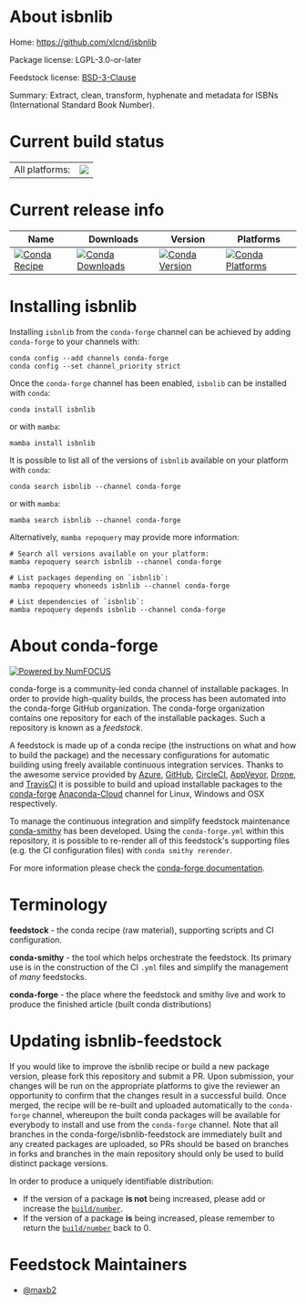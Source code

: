 About isbnlib
=============

Home: https://github.com/xlcnd/isbnlib

Package license: LGPL-3.0-or-later

Feedstock license: [BSD-3-Clause](https://github.com/conda-forge/isbnlib-feedstock/blob/main/LICENSE.txt)

Summary: Extract, clean, transform, hyphenate and metadata for ISBNs (International Standard Book Number).

Current build status
====================


<table><tr><td>All platforms:</td>
    <td>
      <a href="https://dev.azure.com/conda-forge/feedstock-builds/_build/latest?definitionId=16082&branchName=main">
        <img src="https://dev.azure.com/conda-forge/feedstock-builds/_apis/build/status/isbnlib-feedstock?branchName=main">
      </a>
    </td>
  </tr>
</table>

Current release info
====================

| Name | Downloads | Version | Platforms |
| --- | --- | --- | --- |
| [![Conda Recipe](https://img.shields.io/badge/recipe-isbnlib-green.svg)](https://anaconda.org/conda-forge/isbnlib) | [![Conda Downloads](https://img.shields.io/conda/dn/conda-forge/isbnlib.svg)](https://anaconda.org/conda-forge/isbnlib) | [![Conda Version](https://img.shields.io/conda/vn/conda-forge/isbnlib.svg)](https://anaconda.org/conda-forge/isbnlib) | [![Conda Platforms](https://img.shields.io/conda/pn/conda-forge/isbnlib.svg)](https://anaconda.org/conda-forge/isbnlib) |

Installing isbnlib
==================

Installing `isbnlib` from the `conda-forge` channel can be achieved by adding `conda-forge` to your channels with:

```
conda config --add channels conda-forge
conda config --set channel_priority strict
```

Once the `conda-forge` channel has been enabled, `isbnlib` can be installed with `conda`:

```
conda install isbnlib
```

or with `mamba`:

```
mamba install isbnlib
```

It is possible to list all of the versions of `isbnlib` available on your platform with `conda`:

```
conda search isbnlib --channel conda-forge
```

or with `mamba`:

```
mamba search isbnlib --channel conda-forge
```

Alternatively, `mamba repoquery` may provide more information:

```
# Search all versions available on your platform:
mamba repoquery search isbnlib --channel conda-forge

# List packages depending on `isbnlib`:
mamba repoquery whoneeds isbnlib --channel conda-forge

# List dependencies of `isbnlib`:
mamba repoquery depends isbnlib --channel conda-forge
```


About conda-forge
=================

[![Powered by
NumFOCUS](https://img.shields.io/badge/powered%20by-NumFOCUS-orange.svg?style=flat&colorA=E1523D&colorB=007D8A)](https://numfocus.org)

conda-forge is a community-led conda channel of installable packages.
In order to provide high-quality builds, the process has been automated into the
conda-forge GitHub organization. The conda-forge organization contains one repository
for each of the installable packages. Such a repository is known as a *feedstock*.

A feedstock is made up of a conda recipe (the instructions on what and how to build
the package) and the necessary configurations for automatic building using freely
available continuous integration services. Thanks to the awesome service provided by
[Azure](https://azure.microsoft.com/en-us/services/devops/), [GitHub](https://github.com/),
[CircleCI](https://circleci.com/), [AppVeyor](https://www.appveyor.com/),
[Drone](https://cloud.drone.io/welcome), and [TravisCI](https://travis-ci.com/)
it is possible to build and upload installable packages to the
[conda-forge](https://anaconda.org/conda-forge) [Anaconda-Cloud](https://anaconda.org/)
channel for Linux, Windows and OSX respectively.

To manage the continuous integration and simplify feedstock maintenance
[conda-smithy](https://github.com/conda-forge/conda-smithy) has been developed.
Using the ``conda-forge.yml`` within this repository, it is possible to re-render all of
this feedstock's supporting files (e.g. the CI configuration files) with ``conda smithy rerender``.

For more information please check the [conda-forge documentation](https://conda-forge.org/docs/).

Terminology
===========

**feedstock** - the conda recipe (raw material), supporting scripts and CI configuration.

**conda-smithy** - the tool which helps orchestrate the feedstock.
                   Its primary use is in the construction of the CI ``.yml`` files
                   and simplify the management of *many* feedstocks.

**conda-forge** - the place where the feedstock and smithy live and work to
                  produce the finished article (built conda distributions)


Updating isbnlib-feedstock
==========================

If you would like to improve the isbnlib recipe or build a new
package version, please fork this repository and submit a PR. Upon submission,
your changes will be run on the appropriate platforms to give the reviewer an
opportunity to confirm that the changes result in a successful build. Once
merged, the recipe will be re-built and uploaded automatically to the
`conda-forge` channel, whereupon the built conda packages will be available for
everybody to install and use from the `conda-forge` channel.
Note that all branches in the conda-forge/isbnlib-feedstock are
immediately built and any created packages are uploaded, so PRs should be based
on branches in forks and branches in the main repository should only be used to
build distinct package versions.

In order to produce a uniquely identifiable distribution:
 * If the version of a package **is not** being increased, please add or increase
   the [``build/number``](https://docs.conda.io/projects/conda-build/en/latest/resources/define-metadata.html#build-number-and-string).
 * If the version of a package **is** being increased, please remember to return
   the [``build/number``](https://docs.conda.io/projects/conda-build/en/latest/resources/define-metadata.html#build-number-and-string)
   back to 0.

Feedstock Maintainers
=====================

* [@maxb2](https://github.com/maxb2/)

